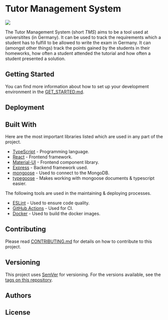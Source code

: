 # Tutor Management System

![](https://github.com/Dudrie/Tutor-Management-System/workflows/Code%20Quality/badge.svg)

The Tutor Management System (short _TMS_) aims to be a tool used at universitites (in Germany). It can be used to track the requirements which a student has to fulfill to be allowed to write the exam in Germany. It can (amongst other things) track the points gained by the students in their homeworks, how often a student attended the tutorial and how often a student presented a solution.

## Getting Started

You can find more information about how to set up your development environment in the [GET_STARTED.md](/GET_STARTED.md).


## Deployment


## Built With
Here are the most important libraries listed which are used in any part of the project.

- [TypeScript](https://typescriptlang.org) - Programming language.
- [React](https://reactjs.org/) - Frontend framework.
- [Material-UI](https://material-ui.com) - Frontend component library.
- [Express](http://expressjs.com/) - Backend framework used.
- [mongoose](https://mongoosejs.com/) - Used to connect to the MongoDB.
- [typegoose](https://github.com/typegoose/typegoose) - Makes working with mongoose documents & typescript easier.

The following tools are used in the maintaining & deploying processes.
- [ESLint](https://eslint.org/) - Used to ensure code quality.
- [GitHub Actions](https://github.com/features/actions) - Used for CI.
- [Docker](docker.com) - Used to build the docker images.

## Contributing

Please read [CONTRIBUTING.md](/CONTRIBUTING.md) for details on how to contribute to this project.

## Versioning

This project uses [SemVer](http://semver.org/) for versioning. For the versions available, see the [tags on this repository](https://github.com/Dudrie/Tutor-Management-System/tags). 

## Authors


## License

